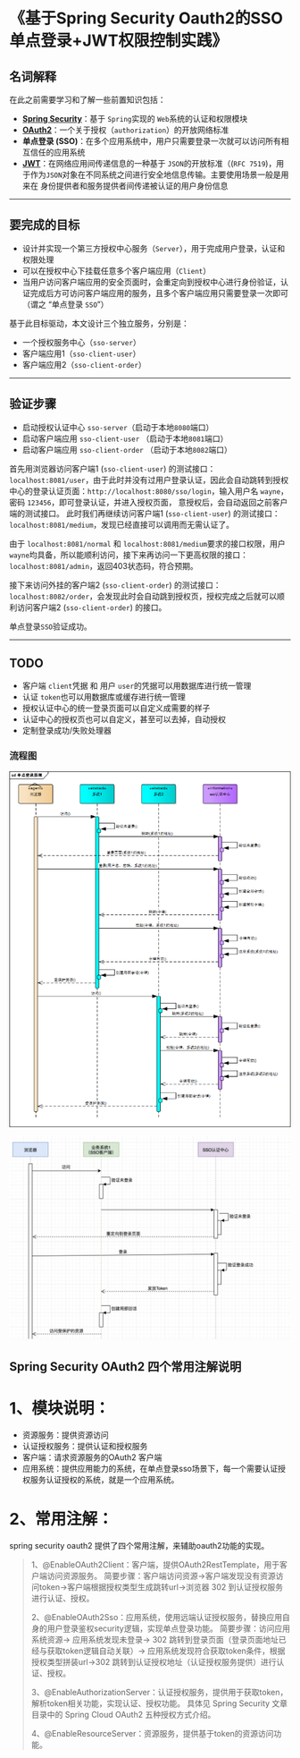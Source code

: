 # 《基于Spring Security Oauth2的SSO单点登录+JWT权限控制实践》

## 名词解释
在此之前需要学习和了解一些前置知识包括：

- [**Spring Security**](https://spring.io/projects/spring-security)：基于 `Spring`实现的 `Web`系统的认证和权限模块
- [**OAuth2**](http://www.ruanyifeng.com/blog/2014/05/oauth_2_0.html)：一个关于授权（`authorization`）的开放网络标准
- **单点登录 (SSO)**：在多个应用系统中，用户只需要登录一次就可以访问所有相互信任的应用系统
- [**JWT**](https://jwt.io/)：在网络应用间传递信息的一种基于 `JSON`的开放标准（(`RFC 7519`)，用于作为`JSON`对象在不同系统之间进行安全地信息传输。主要使用场景一般是用来在 身份提供者和服务提供者间传递被认证的用户身份信息
---

## 要完成的目标

- 设计并实现一个第三方授权中心服务（`Server`），用于完成用户登录，认证和权限处理
- 可以在授权中心下挂载任意多个客户端应用（`Client`）
- 当用户访问客户端应用的安全页面时，会重定向到授权中心进行身份验证，认证完成后方可访问客户端应用的服务，且多个客户端应用只需要登录一次即可（谓之 “单点登录 `SSO`”）

基于此目标驱动，本文设计三个独立服务，分别是：
- 一个授权服务中心（`sso-server`）
- 客户端应用1（`sso-client-user`）
- 客户端应用2（`sso-client-order`）
---
 
## 验证步骤
- 启动授权认证中心 `sso-server`（启动于本地`8080`端口）
- 启动客户端应用 `sso-client-user` （启动于本地`8081`端口）
- 启动客户端应用 `sso-client-order` （启动于本地`8082`端口）

首先用浏览器访问客户端1 (`sso-client-user`) 的测试接口：`localhost:8081/user`，由于此时并没有过用户登录认证，因此会自动跳转到授权中心的登录认证页面：`http://localhost:8080/sso/login`，输入用户名 `wayne`，密码 `123456`，即可登录认证，并进入授权页面，
意授权后，会自动返回之前客户端的测试接口。
此时我们再继续访问客户端1 (`sso-client-user`) 的测试接口：`localhost:8081/medium`，发现已经直接可以调用而无需认证了。

由于 `localhost:8081/normal` 和 `localhost:8081/medium`要求的接口权限，用户`wayne`均具备，所以能顺利访问，接下来再访问一下更高权限的接口：`localhost:8081/admin`，返回403状态码，符合预期。

接下来访问外挂的客户端2 (`sso-client-order`) 的测试接口：`localhost:8082/order`，会发现此时会自动跳到授权页，授权完成之后就可以顺利访问客户端2 (`sso-client-order`) 的接口。

单点登录`SSO`验证成功。

---

## TODO
- 客户端 `client`凭据 和 用户 `user`的凭据可以用数据库进行统一管理
- 认证 `token`也可以用数据库或缓存进行统一管理
- 授权认证中心的统一登录页面可以自定义成需要的样子
- 认证中心的授权页也可以自定义，甚至可以去掉，自动授权
- 定制登录成功/失败处理器

### 流程图
![xxx](img/sso1.png)

![xxx](img/sso2.png)


## Spring Security OAuth2 四个常用注解说明
# 1、模块说明：

- 资源服务：提供资源访问
- 认证授权服务：提供认证和授权服务
- 客户端：请求资源服务的OAuth2 客户端
- 应用系统：提供应用能力的系统，在单点登录sso场景下，每一个需要认证授权服务认证授权的系统，就是一个应用系统。

# 2、常用注解：

spring security oauth2 提供了四个常用注解，来辅助oauth2功能的实现。

> 1、@EnableOAuth2Client：客户端，提供OAuth2RestTemplate，用于客户端访问资源服务。 
> 简要步骤：客户端访问资源->客户端发现没有资源访问token->客户端根据授权类型生成跳转url->浏览器 302 到认证授权服务进行认证、授权。
>
> 
> 2、@EnableOAuth2Sso：应用系统，使用远端认证授权服务，替换应用自身的用户登录鉴权security逻辑，实现单点登录功能。 
> 简要步骤：访问应用系统资源-> 应用系统发现未登录-> 302 跳转到登录页面（登录页面地址已经与获取token逻辑自动关联）-> 应用系统发现符合获取token条件，根据授权类型拼装url->302 跳转到认证授权地址（认证授权服务提供）进行认证、授权。
>
> 
> 3、@EnableAuthorizationServer：认证授权服务，提供用于获取token，解析token相关功能，实现认证、授权功能。
> 具体见 Spring Security 文章目录中的 Spring Cloud OAuth2 五种授权方式介绍。
>
>
> 4、@EnableResourceServer：资源服务，提供基于token的资源访问功能。